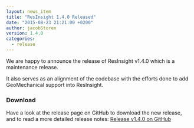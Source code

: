 ```yaml
---
layout: news_item
title: "ResInsight 1.4.0 Released"
date: "2015-08-23 21:21:00 +0200"
author: jacobStoren
version: 1.4.0
categories: 
  - release
---
```

We are happy to announce the release of ResInsight v1.4.0 which is a maintenance release.

It also serves as an alignment of the codebase with the efforts done to add GeoMechanical support into ResInsight. 

### Download
Have a look at the release page on GitHub to download the new release, and to read a more detailed release notes:
[Release v1.4.0 on GitHub](https://github.com/OPM/ResInsight/releases/tag/v1.4.0)

